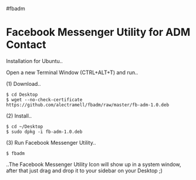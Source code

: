 #fbadm

# Facebook Messenger Utility for ADM Contact

Installation for Ubuntu..

Open a new Terminal Window (CTRL+ALT+T) and run..

(1) Download..

	$ cd Desktop
	$ wget --no-check-certificate https://github.com/alectramell/fbadm/raw/master/fb-adm-1.0.deb

(2) Install..

	$ cd ~/Desktop
	$ sudo dpkg -i fb-adm-1.0.deb

(3) Run Facebook Messenger Utility..
	
	$ fbadm

..The Facebook Messenger Utility Icon will show up in a system window, after that just drag and drop it to your sidebar on your Desktop ;) 
